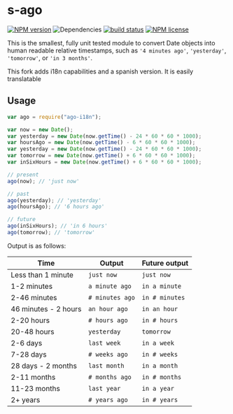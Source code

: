 # s-ago

[![NPM version](https://img.shields.io/npm/v/s-ago.svg)](https://www.npmjs.com/package/s-ago) ![Dependencies](https://img.shields.io/david/sebastiansandqvist/s-ago.svg) [![build status](http://img.shields.io/travis/sebastiansandqvist/s-ago.svg)](https://travis-ci.org/sebastiansandqvist/s-ago) [![NPM license](https://img.shields.io/npm/l/s-ago.svg)](https://www.npmjs.com/package/s-ago)

This is the smallest, fully unit tested module to convert Date objects into human readable relative timestamps, such as `'4 minutes ago'`, `'yesterday'`, `'tomorrow'`, or `'in 3 months'`.

This fork adds i18n capabilities and a spanish version.
It is easily translatable

## Usage

```javascript
var ago = require("ago-i18n");

var now = new Date();
var yesterday = new Date(now.getTime() - 24 * 60 * 60 * 1000);
var hoursAgo = new Date(now.getTime() - 6 * 60 * 60 * 1000);
var yesterday = new Date(now.getTime() - 24 * 60 * 60 * 1000);
var tomorrow = new Date(now.getTime() + 6 * 60 * 60 * 1000);
var inSixHours = new Date(now.getTime() + 6 * 60 * 60 * 1000);

// present
ago(now); // 'just now'

// past
ago(yesterday); // 'yesterday'
ago(hoursAgo); // '6 hours ago'

// future
ago(inSixHours); // 'in 6 hours'
ago(tomorrow); // 'tomorrow'
```

Output is as follows:

| Time                 | Output          | Future output  |
| -------------------- | --------------- | -------------- |
| Less than 1 minute   | `just now`      | `just now`     |
| 1-2 minutes          | `a minute ago`  | `in a minute`  |
| 2-46 minutes         | `# minutes ago` | `in # minutes` |
| 46 minutes - 2 hours | `an hour ago`   | `in an hour`   |
| 2-20 hours           | `# hours ago`   | `in # hours`   |
| 20-48 hours          | `yesterday`     | `tomorrow`     |
| 2-6 days             | `last week`     | `in a week`    |
| 7-28 days            | `# weeks ago`   | `in # weeks`   |
| 28 days - 2 months   | `last month`    | `in a month`   |
| 2-11 months          | `# months ago`  | `in # months`  |
| 11-23 months         | `last year`     | `in a year`    |
| 2+ years             | `# years ago`   | `in # years`   |
